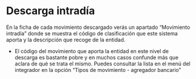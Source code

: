 # Descarga intradía

En la ficha de cada movimiento descargado verás un apartado “Movimiento intradía” donde se muestra el código de clasificación que este sistema aporta y la descripción que recoge de la entidad.

* El código del movimiento que aporta la entidad en este nivel de descarga es bastante pobre y en muchos casos confunde más que aclara de qué se trata el mismo. Puedes consultar la lista en el menú del integrador en la opción “Tipos de movimiento - agregador bancario”
